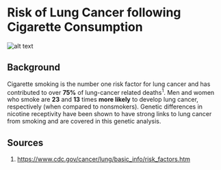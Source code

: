 # Risk of Lung Cancer following Cigarette Consumption

![alt text](http://images.medicinenet.com/images/appictures/lung-cancer-s2-what-is-lung-cancer.jpg)

## Background

Cigarette smoking is the number one risk factor for lung cancer and has contributed to over __75%__ of lung-cancer related deaths<sup>1</sup>. Men and women who smoke are __23__ and __13__ times __more likely__ to develop lung cancer, respectively (when compared to nonsmokers). Genetic differences in nicotine receptivity have been shown to have strong links to lung cancer from smoking and are covered in this genetic analysis.


## Sources
1. https://www.cdc.gov/cancer/lung/basic_info/risk_factors.htm





